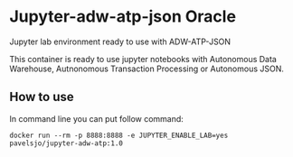 # Jupyter-adw-atp-json Oracle

Jupyter lab environment ready to use with ADW-ATP-JSON

This container is ready to use jupyter notebooks with Autonomous Data Warehouse, Autnonomous Transaction Processing or Autonomous JSON.

## How to use

In command line you can put follow command:

```docker
docker run --rm -p 8888:8888 -e JUPYTER_ENABLE_LAB=yes pavelsjo/jupyter-adw-atp:1.0
```
